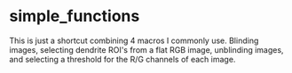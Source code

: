# simple_functions
This is just a shortcut combining 4 macros I commonly use. Blinding images, selecting dendrite ROI's from a flat RGB image, unblinding images, and selecting a threshold for the R/G channels of each image.
